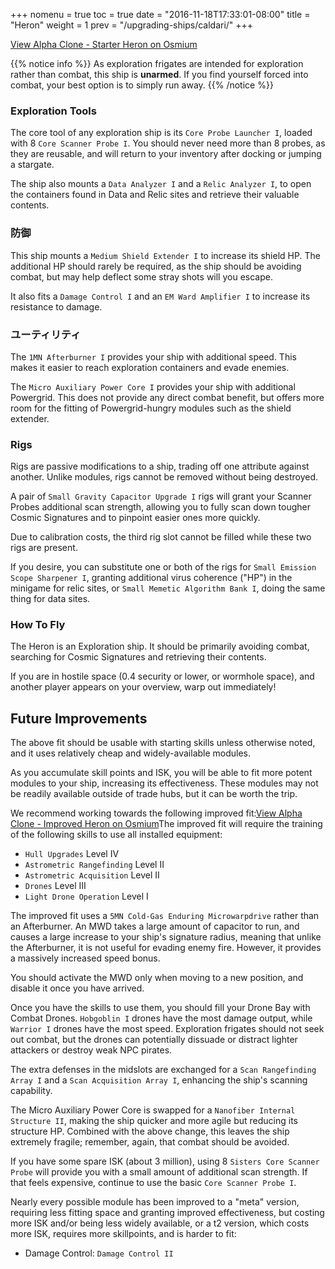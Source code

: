 +++
nomenu = true
toc = true
date = "2016-11-18T17:33:01-08:00"
title = "Heron"
weight = 1
prev = "/upgrading-ships/caldari/"
+++

<object type="image/svg+xml" data="https://o.smium.org/api/convert/118487/svg/118487-alpha-clone---starter-heron.svg?privatetoken=51919643438219264"><a href="https://o.smium.org/loadout/private/118487/51919643438219264">View Alpha Clone - Starter Heron on Osmium</a></object>

{{% notice info %}}
As exploration frigates are intended for exploration rather than combat, this ship is **unarmed**. If you find yourself forced into combat, your best option is to simply run away.
{{% /notice %}}

### Exploration Tools

The core tool of any exploration ship is its `Core Probe Launcher I`,
loaded with 8 `Core Scanner Probe I`. You should never need more than 8 probes,
as they are reusable, and will return to your inventory after docking or jumping a stargate.

The ship also mounts a `Data Analyzer I` and a `Relic Analyzer I`, to open the
containers found in Data and Relic sites and retrieve their valuable contents.

### 防御

This ship mounts a `Medium Shield Extender I` to increase its shield HP. The additional HP should rarely be required, as the ship should be avoiding combat,
but may help deflect some stray shots will you escape.

It also fits a `Damage Control I` and an `EM Ward Amplifier I` to increase its resistance to damage.

### ユーティリティ

The `1MN Afterburner I` provides your ship with additional speed. This makes it easier to
reach exploration containers and evade enemies.

The `Micro Auxiliary Power Core I` provides your ship with additional Powergrid. This does not provide any direct combat benefit, but offers more room for the fitting
of Powergrid-hungry modules such as the shield extender.

### Rigs

Rigs are passive modifications to a ship, trading off one attribute against another.
Unlike modules, rigs cannot be removed without being destroyed.

A pair of `Small Gravity Capacitor Upgrade I` rigs will grant your Scanner Probes
additional scan strength, allowing you to fully scan down tougher Cosmic Signatures
and to pinpoint easier ones more quickly.

Due to calibration costs, the third rig slot cannot be filled while these two rigs are present.

If you desire, you can substitute one or both of the rigs for `Small Emission Scope Sharpener I`,
granting additional virus coherence ("HP") in the minigame for relic sites,
or `Small Memetic Algorithm Bank I`, doing the same thing for data sites.

### How To Fly

The Heron is an Exploration ship. It should be primarily avoiding combat,
searching for Cosmic Signatures and retrieving their contents.

If you are in hostile space (0.4 security or lower, or wormhole space),
and another player appears on your overview, warp out immediately!

## Future Improvements

The above fit should be usable with starting skills unless otherwise noted,
and it uses relatively cheap and widely-available modules.

As you accumulate skill points and ISK, you will be able to fit more potent
modules to your ship, increasing its effectiveness. These modules may not be
readily available outside of trade hubs, but it can be worth the trip.

We recommend working towards the following improved fit:<object type="image/svg+xml" data="https://o.smium.org/api/convert/118488/svg/118488-alpha-clone---improved-heron.svg?privatetoken=1113267141009735680"><a href="https://o.smium.org/loadout/private/118488/1113267141009735680">View Alpha Clone - Improved Heron on Osmium</a></object>The improved fit will require the training of the following skills to use all installed equipment:

* `Hull Upgrades` Level IV
* `Astrometric Rangefinding` Level II
* `Astrometric Acquisition` Level II
* `Drones` Level III
* `Light Drone Operation` Level I

The improved fit uses a `5MN Cold-Gas Enduring Microwarpdrive` rather than an Afterburner. An MWD takes a large amount of capacitor to run,
and causes a large increase to your ship's signature radius,
meaning that unlike the Afterburner, it is not useful for evading enemy fire. However, it provides a massively increased speed bonus.

You should activate the MWD only when moving to a new position,
and disable it once you have arrived.

Once you have the skills to use them, you should fill your Drone Bay with Combat Drones. `Hobgoblin I` drones have the most damage output, while `Warrior I` drones have the most speed. Exploration frigates should not seek out combat, but the drones can potentially
dissuade or distract lighter attackers or destroy weak NPC pirates.

The extra defenses in the midslots are exchanged for a `Scan Rangefinding Array I`
and a `Scan Acquisition Array I`, enhancing the ship's scanning capability.

The Micro Auxiliary Power Core is swapped for a `Nanofiber Internal Structure II`,
making the ship quicker and more agile but reducing its structure HP. Combined
with the above change, this leaves the ship extremely fragile; remember, again, that combat should be avoided.

If you have some spare ISK (about 3 million), using 8 `Sisters Core Scanner Probe` will provide you
with a small amount of additional scan strength. If that feels expensive,
continue to use the basic `Core Scanner Probe I`.

Nearly every possible module has been improved to a "meta" version, requiring less fitting space
and granting improved effectiveness, but costing more ISK and/or being less widely available,
or a t2 version, which costs more ISK, requires more skillpoints, and is harder to fit:

* Damage Control: `Damage Control II`
